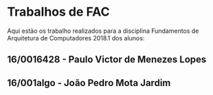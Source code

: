 # Trabalhos de FAC

Aqui estão os trabalho realizados para a disciplina Fundamentos de Arquitetura de Computadores 2018.1 dos alunos:

## 16/0016428 - Paulo Victor de Menezes Lopes
## 16/001algo - João Pedro Mota Jardim
